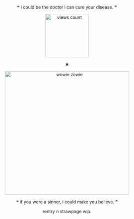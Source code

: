 <p align="center"> 
❝ i could be the doctor i can cure your disease. ❞ 

</p>

<p align="center">
    <img width="140" src="https://komarev.com/ghpvc/?username=your-github-username&color=d70030" alt="views count">
</p>

<p align="center">
★ 
</p> 
<p align="center">
    <img width="400" src="https://media.discordapp.net/attachments/1351944786055270433/1362525020588343377/d9d6424bab002d7caced50ef4aae2892-removebg-preview.png?ex=6802b5cf&is=6801644f&hm=549d9542325bea5ab3bc9b1aca409a21f022d0b06cf29bf14b8b366a9a0685ca&=&format=webp&quality=lossless&width=442&height=475" alt="wowie zowie">
</p>
<p align="center">
❝ if you were a sinner, i could make you believe. ❞

</p>

<p align="center">
rentry n strawpage wip. 
</p> 


<!--
**ultimateliifeform/ultimateliifeform** is a ✨ _special_ ✨ repository because its `README.md` (this file) appears on your GitHub profile.

Here are some ideas to get you started:

- 🔭 I’m currently working on ...
- 🌱 I’m currently learning ...
- 👯 I’m looking to collaborate on ...
- 🤔 I’m looking for help with ...
- 💬 Ask me about ...
- 📫 How to reach me: ...
- 😄 Pronouns: ...
- ⚡ Fun fact: ...
-->
